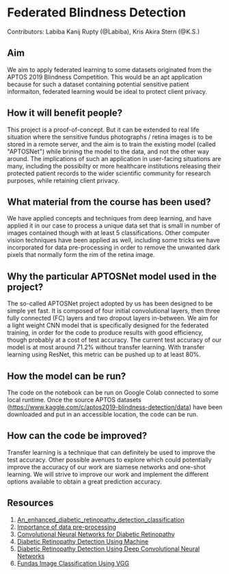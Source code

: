 # Federated Blindness Detection

Contributors: Labiba Kanij Rupty (@Labiba), Kris Akira Stern (@K.S.)

## Aim
We aim to apply federated learning to some datasets originated from the APTOS 2019 Blindness Competition. This would be an apt application because for such a dataset containing potential sensitive patient informaiton, federated learning would be ideal to protect client privacy. 

## How it will benefit people?
This project is a proof-of-concept. But it can be extended to real life situation where the sensitive fundus photographs / retina images is to be stored in a remote server, and the aim is to train the existing model (called "APTOSNet") while brining the model to the data, and not the other way around. The implications of such an application in user-facing situations are many, including the possibilty or more healthcare institutions releasing their protected patient records to the wider scientific community for research purposes, while retaining client privacy. 

## What material from the course has been used?
We have applied concepts and techniques from deep learning, and have applied it in our case to process a unique data set that is small in number of images contained though with at least 5 classifications. Other computer vision techniques have been applied as well, including some tricks we have incorporated for data pre-processing in order to remove the unwanted dark pixels that normally form the rim of the retina image. 

## Why the particular APTOSNet model used in the project?
The so-called APTOSNet project adopted by us has been designed to be simple yet fast. It is composed of four initial convolutional layers, then three fully connected (FC) layers and two dropout layers in-between. We aim for a light weight CNN model that is specifically designed for the federated training, in order for the code to produce results with good efficiency, though probably at a cost of test accuracy. The current test accuracy of our model is at most around 71.2% without transfer learning. With transfer learning using ResNet, this metric can be pushed up to at least 80%.

## How the model can be run?
The code on the notebook can be run on Google Colab connected to some local runtime. Once the source APTOS datasets (https://www.kaggle.com/c/aptos2019-blindness-detection/data) have been downloaded and put in an accessible location, the code can be run. 

## How can the code be improved?
Transfer learning is a technique that can definitely be used to improve the test accuracy. Other possible avenues to explore which could potentially improve the accuracy of our work are siamese networks and one-shot learning. We will strive to improve our work and implement the different options available to obtain a great prediction accuracy. 

## Resources
1. [An_enhanced_diabetic_retinopathy_detection_classification](https://github.com/rupaai/APTOS_blindness_detection/blob/master/Resources/An_enhanced_diabetic_retinopathy_detection_classification.pdf)
2. [Importance of data pre-processing](https://github.com/rupaai/APTOS_blindness_detection/blob/master/Resources/CentreCropping.png)
3. [Convolutional Neural Networks for Diabetic Retinopathy](https://github.com/rupaai/APTOS_blindness_detection/blob/master/Resources/Convolutional_Neural_Networks_for_Diabetic_Retinopathy.pdf)
4. [Diabetic Retinopathy Detection Using Machine](https://github.com/rupaai/APTOS_blindness_detection/blob/master/Resources/Diabetic_Retinopathy_Detection_Using_Machine.pdf)
5. [Diabetic Retinopathy Detection Using Deep Convolutional Neural Networks](https://github.com/rupaai/APTOS_blindness_detection/blob/master/Resources/Diabetic_Retinopathy_Detection_using_Deep_Convolutional_Neural_Network.pdf)
6. [Fundas Image Classification Using VGG](https://github.com/rupaai/APTOS_blindness_detection/blob/master/Resources/Mateen_2019_Fundus_Image_Classification_Using_VGG_19_MDPI.pdf)
